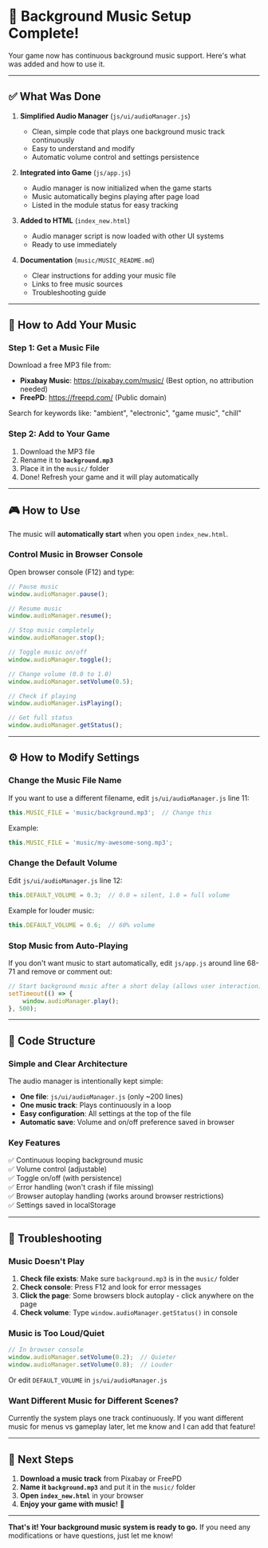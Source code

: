 # 🎵 Background Music Setup Complete!

Your game now has continuous background music support. Here's what was added and how to use it.

---

## ✅ What Was Done

1. **Simplified Audio Manager** (`js/ui/audioManager.js`)
   - Clean, simple code that plays one background music track continuously
   - Easy to understand and modify
   - Automatic volume control and settings persistence

2. **Integrated into Game** (`js/app.js`)
   - Audio manager is now initialized when the game starts
   - Music automatically begins playing after page load
   - Listed in the module status for easy tracking

3. **Added to HTML** (`index_new.html`)
   - Audio manager script is now loaded with other UI systems
   - Ready to use immediately

4. **Documentation** (`music/MUSIC_README.md`)
   - Clear instructions for adding your music file
   - Links to free music sources
   - Troubleshooting guide

---

## 🚀 How to Add Your Music

### Step 1: Get a Music File

Download a free MP3 file from:
- **Pixabay Music**: https://pixabay.com/music/ (Best option, no attribution needed)
- **FreePD**: https://freepd.com/ (Public domain)

Search for keywords like: "ambient", "electronic", "game music", "chill"

### Step 2: Add to Your Game

1. Download the MP3 file
2. Rename it to **`background.mp3`**
3. Place it in the `music/` folder
4. Done! Refresh your game and it will play automatically

---

## 🎮 How to Use

The music will **automatically start** when you open `index_new.html`.

### Control Music in Browser Console

Open browser console (F12) and type:

```javascript
// Pause music
window.audioManager.pause();

// Resume music
window.audioManager.resume();

// Stop music completely
window.audioManager.stop();

// Toggle music on/off
window.audioManager.toggle();

// Change volume (0.0 to 1.0)
window.audioManager.setVolume(0.5);

// Check if playing
window.audioManager.isPlaying();

// Get full status
window.audioManager.getStatus();
```

---

## ⚙️ How to Modify Settings

### Change the Music File Name

If you want to use a different filename, edit `js/ui/audioManager.js` line 11:

```javascript
this.MUSIC_FILE = 'music/background.mp3';  // Change this
```

Example:
```javascript
this.MUSIC_FILE = 'music/my-awesome-song.mp3';
```

### Change the Default Volume

Edit `js/ui/audioManager.js` line 12:

```javascript
this.DEFAULT_VOLUME = 0.3;  // 0.0 = silent, 1.0 = full volume
```

Example for louder music:
```javascript
this.DEFAULT_VOLUME = 0.6;  // 60% volume
```

### Stop Music from Auto-Playing

If you don't want music to start automatically, edit `js/app.js` around line 68-71 and remove or comment out:

```javascript
// Start background music after a short delay (allows user interaction)
setTimeout(() => {
    window.audioManager.play();
}, 500);
```

---

## 📝 Code Structure

### Simple and Clear Architecture

The audio manager is intentionally kept simple:

- **One file**: `js/ui/audioManager.js` (only ~200 lines)
- **One music track**: Plays continuously in a loop
- **Easy configuration**: All settings at the top of the file
- **Automatic save**: Volume and on/off preference saved in browser

### Key Features

✅ Continuous looping background music  
✅ Volume control (adjustable)  
✅ Toggle on/off (with persistence)  
✅ Error handling (won't crash if file missing)  
✅ Browser autoplay handling (works around browser restrictions)  
✅ Settings saved in localStorage  

---

## 🐛 Troubleshooting

### Music Doesn't Play

1. **Check file exists**: Make sure `background.mp3` is in the `music/` folder
2. **Check console**: Press F12 and look for error messages
3. **Click the page**: Some browsers block autoplay - click anywhere on the page
4. **Check volume**: Type `window.audioManager.getStatus()` in console

### Music is Too Loud/Quiet

```javascript
// In browser console
window.audioManager.setVolume(0.2);  // Quieter
window.audioManager.setVolume(0.8);  // Louder
```

Or edit `DEFAULT_VOLUME` in `js/ui/audioManager.js`

### Want Different Music for Different Scenes?

Currently the system plays one track continuously. If you want different music for menus vs gameplay later, let me know and I can add that feature!

---

## 🎯 Next Steps

1. **Download a music track** from Pixabay or FreePD
2. **Name it `background.mp3`** and put it in the `music/` folder
3. **Open `index_new.html`** in your browser
4. **Enjoy your game with music!** 🎵

---

**That's it! Your background music system is ready to go.** If you need any modifications or have questions, just let me know!

